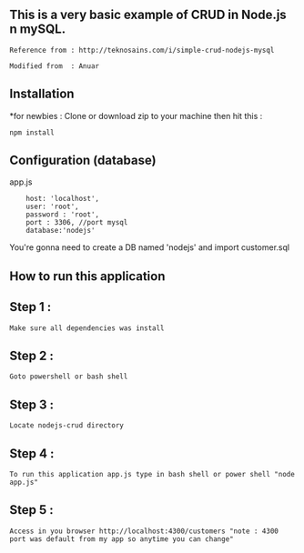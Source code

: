 
##  This is a very basic example of CRUD in Node.js n mySQL.

	Reference from : http://teknosains.com/i/simple-crud-nodejs-mysql

	Modified from  : Anuar

## Installation
*for newbies : Clone or download zip to your machine then hit this :

	npm install

## Configuration (database)
app.js

        host: 'localhost',
        user: 'root',
        password : 'root',
        port : 3306, //port mysql
        database:'nodejs'	
	
You're gonna need to create a DB named 'nodejs' and import customer.sql

## How to run this application

## Step 1 :

	Make sure all dependencies was install 

## Step 2 :

	Goto powershell or bash shell

## Step 3 :

	Locate nodejs-crud directory 

## Step 4 : 

	To run this application app.js type in bash shell or power shell "node app.js"

## Step 5 : 

	Access in you browser http://localhost:4300/customers "note : 4300 port was default from my app so anytime you can change"
